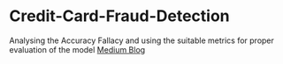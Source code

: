 # Credit-Card-Fraud-Detection
Analysing the Accuracy Fallacy and using the suitable metrics for proper evaluation of the model
<a href="https://medium.com/@harjotspahwa/accuracy-fallacy-in-credit-card-fraud-detection-146abafb54bf" title="About Me">Medium Blog</a>
